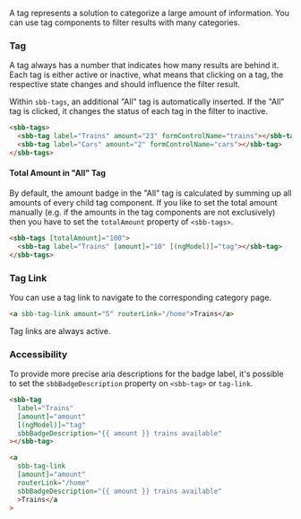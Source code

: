 A tag represents a solution to categorize a large amount of information.
You can use tag components to filter results with many categories.

### Tag

A tag always has a number that indicates how many results are behind it.
Each tag is either active or inactive, what means that clicking on a tag, the respective
state changes and should influence the filter result.

Within `sbb-tags`, an additional "All" tag is automatically inserted. If the "All" tag is clicked,
it changes the status of each tag in the filter to inactive.

```html
<sbb-tags>
  <sbb-tag label="Trains" amount="23" formControlName="trains"></sbb-tag>
  <sbb-tag label="Cars" amount="2" formControlName="cars"></sbb-tag>
</sbb-tags>
```

#### Total Amount in "All" Tag

By default, the amount badge in the "All" tag is calculated by summing up all amounts of every child tag component.
If you like to set the total amount manually (e.g. if the amounts in the tag components are not exclusively)
then you have to set the `totalAmount` property of `<sbb-tags>`.

```html
<sbb-tags [totalAmount]="100">
  <sbb-tag label="Trains" [amount]="10" [(ngModel)]="tag"></sbb-tag>
</sbb-tags>
```

### Tag Link

You can use a tag link to navigate to the corresponding category page.

```html
<a sbb-tag-link amount="5" routerLink="/home">Trains</a>
```

Tag links are always active.

### Accessibility

To provide more precise aria descriptions for the badge label,
it's possible to set the `sbbBadgeDescription` property on `<sbb-tag>` or `tag-link`.

```html
<sbb-tag
  label="Trains"
  [amount]="amount"
  [(ngModel)]="tag"
  sbbBadgeDescription="{{ amount }} trains available"
></sbb-tag>
```

```html
<a
  sbb-tag-link
  [amount]="amount"
  routerLink="/home"
  sbbBadgeDescription="{{ amount }} trains available"
  >Trains</a
>
```
